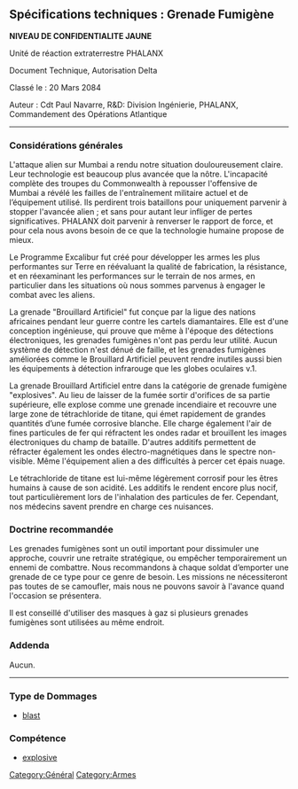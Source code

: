 ## Spécifications techniques : Grenade Fumigène

**NIVEAU DE CONFIDENTIALITE JAUNE**

Unité de réaction extraterrestre PHALANX

Document Technique, Autorisation Delta

Classé le : 20 Mars 2084

Auteur : Cdt Paul Navarre, R&D: Division Ingénierie, PHALANX,
Commandement des Opérations Atlantique

------------------------------------------------------------------------

### Considérations générales

L'attaque alien sur Mumbai a rendu notre situation douloureusement
claire. Leur technologie est beaucoup plus avancée que la nôtre.
L'incapacité complète des troupes du Commonwealth à repousser
l'offensive de Mumbai a révélé les failles de l'entraînement militaire
actuel et de l’équipement utilisé. Ils perdirent trois bataillons pour
uniquement parvenir à stopper l'avancée alien ; et sans pour autant leur
infliger de pertes significatives. PHALANX doit parvenir à renverser le
rapport de force, et pour cela nous avons besoin de ce que la
technologie humaine propose de mieux.

Le Programme Excalibur fut créé pour développer les armes les plus
performantes sur Terre en réévaluant la qualité de fabrication, la
résistance, et en réexaminant les performances sur le terrain de nos
armes, en particulier dans les situations où nous sommes parvenus à
engager le combat avec les aliens.

La grenade "Brouillard Artificiel" fut conçue par la ligue des nations
africaines pendant leur guerre contre les cartels diamantaires. Elle est
d'une conception ingénieuse, qui prouve que même à l'époque des
détections électroniques, les grenades fumigènes n'ont pas perdu leur
utilité. Aucun système de détection n'est dénué de faille, et les
grenades fumigènes améliorées comme le Brouillard Artificiel peuvent
rendre inutiles aussi bien les équipements à détection infrarouge que
les globes oculaires v.1.

La grenade Brouillard Artificiel entre dans la catégorie de grenade
fumigène "explosives". Au lieu de laisser de la fumée sortir d'orifices
de sa partie supérieure, elle explose comme une grenade incendiaire et
recouvre une large zone de tétrachloride de titane, qui émet rapidement
de grandes quantités d’une fumée corrosive blanche. Elle charge
également l'air de fines particules de fer qui réfractent les ondes
radar et brouillent les images électroniques du champ de bataille.
D'autres additifs permettent de réfracter également les ondes
électro-magnétiques dans le spectre non-visible. Même l'équipement alien
a des difficultés à percer cet épais nuage.

Le tétrachloride de titane est lui-même légèrement corrosif pour les
êtres humains à cause de son acidité. Les additifs le rendent encore
plus nocif, tout particulièrement lors de l'inhalation des particules de
fer. Cependant, nos médecins savent prendre en charge ces nuisances.

### Doctrine recommandée

Les grenades fumigènes sont un outil important pour dissimuler une
approche, couvrir une retraite stratégique, ou empêcher temporairement
un ennemi de combattre. Nous recommandons à chaque soldat d’emporter une
grenade de ce type pour ce genre de besoin. Les missions ne
nécessiteront pas toutes de se camoufler, mais nous ne pouvons savoir à
l'avance quand l'occasion se présentera.

Il est conseillé d'utiliser des masques à gaz si plusieurs grenades
fumigènes sont utilisées au même endroit.

### Addenda

Aucun.

------------------------------------------------------------------------

### Type de Dommages

- [blast](Damage/blast "wikilink")

### Compétence

- [explosive](Skills/explosive "wikilink")

[Category:Général](Category:Général "wikilink")
[Category:Armes](Category:Armes "wikilink")
